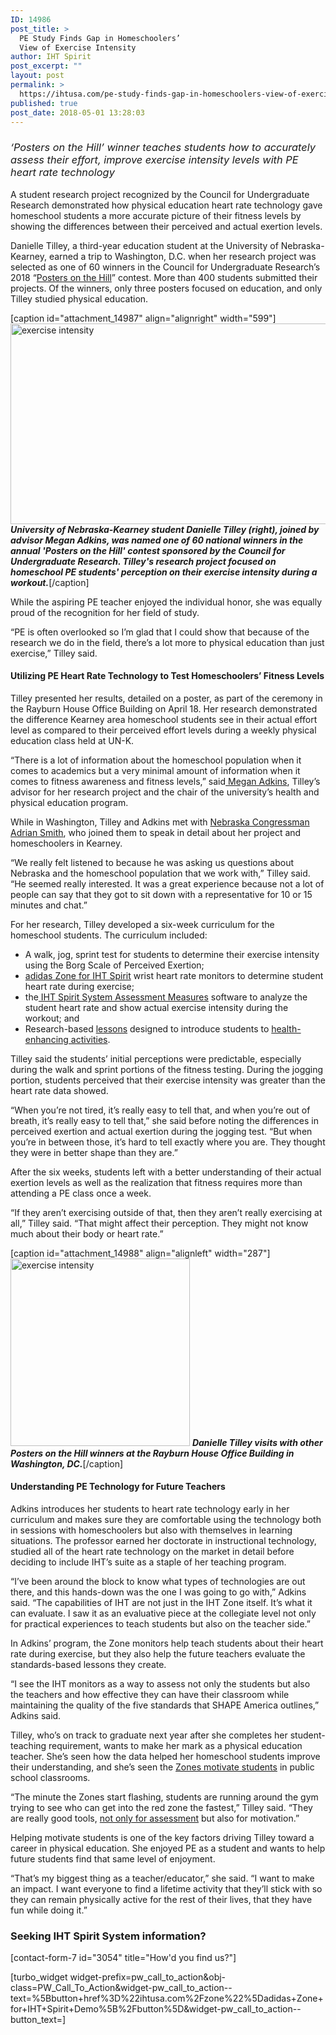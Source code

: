 ```yaml
---
ID: 14986
post_title: >
  PE Study Finds Gap in Homeschoolers’
  View of Exercise Intensity
author: IHT Spirit
post_excerpt: ""
layout: post
permalink: >
  https://ihtusa.com/pe-study-finds-gap-in-homeschoolers-view-of-exercise-intensity/
published: true
post_date: 2018-05-01 13:28:03
---
```

<h3><i><span style="font-weight: 400;">‘Posters on the Hill’ winner teaches students how to accurately assess their effort, improve exercise intensity levels with PE heart rate technology</span></i></h3>
<span style="font-weight: 400;">A student research project recognized by the Council for Undergraduate Research demonstrated how physical education heart rate technology gave homeschool students a more accurate picture of their fitness levels by showing the differences between their perceived and actual exertion levels.</span>

<span style="font-weight: 400;">Danielle Tilley, a third-year education student at the University of Nebraska-Kearney, earned a trip to Washington, D.C. when her research project was selected as one of 60 winners in the Council for Undergraduate Research’s 2018 “</span><a href="https://www.cur.org/conferences_and_events/student_events/posters_on_the_hill_2018/"><span style="font-weight: 400;">Posters on the Hill</span></a><span style="font-weight: 400;">” contest. More than 400 students submitted their projects. Of the winners, only three posters focused on education, and only Tilley studied physical education.</span><!--more-->

[caption id="attachment_14987" align="alignright" width="599"]<a href="https://ihtusa.com/wp-content/uploads/2018/05/Tilley3-adkins.jpg"><img class="wp-image-14987" src="https://ihtusa.com/wp-content/uploads/2018/05/Tilley3-adkins-300x161.jpg" alt="exercise intensity" width="599" height="321" /></a> <em><strong>University of Nebraska-Kearney student Danielle Tilley (right), joined by advisor Megan Adkins, was named one of 60 national winners in the annual 'Posters on the Hill' contest sponsored by the Council for Undergraduate Research. Tilley's research project focused on homeschool PE students' perception on their exercise intensity during a workout.</strong></em>[/caption]

<span style="font-weight: 400;">While the aspiring PE teacher enjoyed the individual honor, she was equally proud of the recognition for her field of study.</span>

<span style="font-weight: 400;">“PE is often overlooked so I’m glad that I could show that because of the research we do in the field, there’s a lot more to physical education than just exercise,” Tilley said.</span>
<h4><b>Utilizing PE Heart Rate Technology to Test Homeschoolers’ Fitness Levels</b></h4>
<span style="font-weight: 400;">Tilley presented her results, detailed on a poster, as part of the ceremony in the Rayburn House Office Building on April 18. Her research demonstrated the difference Kearney area homeschool students see in their actual effort level as compared to their perceived effort levels during a weekly physical education class held at UN-K.</span>

<span style="font-weight: 400;">“There is a lot of information about the homeschool population when it comes to academics but a very minimal amount of information when it comes to fitness awareness and fitness levels,” said</span><a href="http://popl.ink/rpSFwd"><span style="font-weight: 400;"> Megan Adkins</span></a><span style="font-weight: 400;">, Tilley’s advisor for her research project and the chair of the university’s health and physical education program.</span>

<span style="font-weight: 400;">While in Washington, Tilley and Adkins met with </span><a href="https://adriansmith.house.gov/"><span style="font-weight: 400;">Nebraska Congressman Adrian Smith</span></a><span style="font-weight: 400;">, who joined them to speak in detail about her project and homeschoolers in Kearney.</span>

<span style="font-weight: 400;">“We really felt listened to because he was asking us questions about Nebraska and the homeschool population that we work with,” Tilley said. “He seemed really interested. It was a great experience because not a lot of people can say that they got to sit down with a representative for 10 or 15 minutes and chat.”</span>

<span style="font-weight: 400;">For her research, Tilley developed a six-week curriculum for the homeschool students. The curriculum included:</span>
<ul>
 	<li style="font-weight: 400;"><span style="font-weight: 400;">A walk, jog, sprint test for students to determine their exercise intensity using the Borg Scale of Perceived Exertion;</span></li>
 	<li style="font-weight: 400;"><a href="https://ihtusa.com/zone/"><span style="font-weight: 400;">adidas Zone for IHT Spirit</span></a><span style="font-weight: 400;"> wrist heart rate monitors to determine student heart rate during exercise; </span></li>
 	<li style="font-weight: 400;"><span style="font-weight: 400;">the</span><a href="https://ihtusa.com/spirit-system/"><span style="font-weight: 400;"> IHT Spirit System Assessment Measures</span></a><span style="font-weight: 400;"> software to analyze the student heart rate and show actual exercise intensity during the workout; and</span></li>
 	<li style="font-weight: 400;"><span style="font-weight: 400;">Research-based <a href="https://ihtusa.com/six-lessons-best-exemplify-superstar-qualities-p-e/">lessons</a> designed to introduce students to <a href="https://ihtusa.com/exercise-elevated-heart-rate-increases-longevity-academic-performance/">health-enhancing activities</a>.</span></li>
</ul>
<span style="font-weight: 400;">Tilley said the students’ initial perceptions were predictable, especially during the walk and sprint portions of the fitness testing. During the jogging portion, students perceived that their exercise intensity was greater than the heart rate data showed.</span>

<span style="font-weight: 400;">“When you’re not tired, it’s really easy to tell that, and when you’re out of breath, it’s really easy to tell that,” she said before noting the differences in perceived exertion and actual exertion during the jogging test. “But when you’re in between those, it’s hard to tell exactly where you are. They thought they were in better shape than they are.”</span>

<span style="font-weight: 400;">After the six weeks, students left with a better understanding of their actual exertion levels as well as the realization that fitness requires more than attending a PE class once a week.</span>

<span style="font-weight: 400;">“If they aren’t exercising outside of that, then they aren’t really exercising at all,” Tilley said. “That might affect their perception. They might not know much about their body or heart rate.”</span>

[caption id="attachment_14988" align="alignleft" width="287"]<a href="https://ihtusa.com/wp-content/uploads/2018/05/Tilley2.jpg"><img class="size-medium wp-image-14988" src="https://ihtusa.com/wp-content/uploads/2018/05/Tilley2-287x300.jpg" alt="exercise intensity" width="287" height="300" /></a> <em><strong>Danielle Tilley visits with other Posters on the Hill winners at the Rayburn House Office Building in Washington, DC.</strong></em>[/caption]
<h4><b>Understanding PE Technology for Future Teachers</b></h4>
<span style="font-weight: 400;">Adkins introduces her students to heart rate technology early in her curriculum and makes sure they are comfortable using the technology both in sessions with homeschoolers but also with themselves in learning situations. The professor earned her doctorate in instructional technology, studied all of the heart rate technology on the market in detail before deciding to include IHT’s suite as a staple of her teaching program.</span>

<span style="font-weight: 400;">“I’ve been around the block to know what types of technologies are out there, and this hands-down was the one I was going to go with,” Adkins said. “The capabilities of IHT are not just in the IHT Zone itself. It’s what it can evaluate. I saw it as an evaluative piece at the collegiate level not only for practical experiences to teach students but also on the teacher side.”</span>

<span style="font-weight: 400;">In Adkins’ program, the Zone monitors help teach students about their heart rate during exercise, but they also help the future teachers evaluate the standards-based lessons they create.</span>

<span style="font-weight: 400;">“I see the IHT monitors as a way to assess not only the students but also the teachers and how effective they can have their classroom while maintaining the quality of the five standards that SHAPE America outlines,” Adkins said.</span>

<span style="font-weight: 400;">Tilley, who’s on track to graduate next year after she completes her student-teaching requirement, wants to make her mark as a physical education teacher. She’s seen how the data helped her homeschool students improve their understanding, and she’s seen the <a href="https://ihtusa.com/students-motivated-by-heart-rate-monitor-technology-during-pe/">Zones motivate students</a> in public school classrooms.</span>

<span style="font-weight: 400;">“The minute the Zones start flashing, students are running around the gym trying to see who can get into the red zone the fastest,” Tilley said. “They are really good tools, <a href="https://ihtusa.com/teachers-boost-heart-rate-training-using-pe-assessment-software/">not only for assessment</a> but also for motivation.”</span>

<span style="font-weight: 400;">Helping motivate students is one of the key factors driving Tilley toward a career in physical education. She enjoyed PE as a student and wants to help future students find that same level of enjoyment.</span>

<span style="font-weight: 400;">“That’s my biggest thing as a teacher/educator,” she said. “I want to make an impact. I want everyone to find a lifetime activity that they’ll stick with so they can remain physically active for the rest of their lives, that they have fun while doing it.”</span>
<h3><strong>Seeking IHT Spirit System information?</strong></h3>
[contact-form-7 id="3054" title="How'd you find us?"]

[turbo_widget widget-prefix=pw_call_to_action&obj-class=PW_Call_To_Action&widget-pw_call_to_action--text=%5Bbutton+href%3D%22ihtusa.com%2Fzone%22%5Dadidas+Zone+for+IHT+Spirit+Demo%5B%2Fbutton%5D&widget-pw_call_to_action--button_text=]